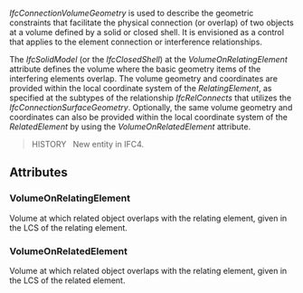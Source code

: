 _IfcConnectionVolumeGeometry_ is used to describe the geometric constraints that facilitate the physical connection (or overlap) of two objects at a volume defined by a solid or closed shell. It is envisioned as a control that applies to the element connection or interference relationships.

<!-- end of short definition -->


The _IfcSolidModel_ (or the _IfcClosedShell_) at the _VolumeOnRelatingElement_ attribute defines the volume where the basic geometry items of the interfering elements overlap. The volume geometry and coordinates are provided within the local coordinate system of the _RelatingElement_, as specified at the subtypes of the relationship _IfcRelConnects_ that utilizes the _IfcConnectionSurfaceGeometry_. Optionally, the same volume geometry and coordinates can also be provided within the local coordinate system of the _RelatedElement_ by using the _VolumeOnRelatedElement_ attribute.

> HISTORY   New entity in IFC4.

## Attributes

### VolumeOnRelatingElement
Volume at which related object overlaps with the relating element, given in the LCS of the relating element.

### VolumeOnRelatedElement
Volume at which related object overlaps with the relating element, given in the LCS of the related element.
